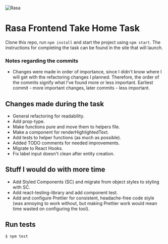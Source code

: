 ![Rasa](/src/components/rasa.svg)

# Rasa Frontend Take Home Task

Clone this repo, run `npm install` and start the project using `npm start`. 
The instructions for completing the task can be found in the site that will launch.

### Notes regarding the commits

- Changes were made in order of importance, since I didn't know where I will get with the refactoring changes I planned. Therefore, the order of the commits signify what I've found more or less important. Earliest commit - more important changes, later commits - less important.

## Changes made during the task

- General refactoring for readability.
- Add prop-type.
- Make functions pure and move them to helpers file.
- Make a component for renderHighlightedText.
- Add tests to helper functions (as much as possible).
- Added TODO comments for needed improvements.
- Migrate to React Hooks.
- Fix label input doesn't clean after entity creation.

## Stuff I would do with more time

- Add Styled Components (SC) and migrate from object styles to styling with SC.
- Add react-testing-library and add component test.
- Add and configure Prettier for consistent, headache-free code style (was annoying to work without, but making Prettier work would mean time wasted on configuring the tool).

## Run tests

```sh
$ npm test
```